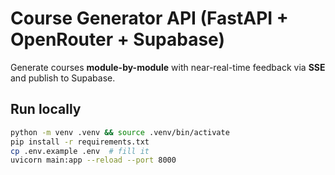 # Course Generator API (FastAPI + OpenRouter + Supabase)

Generate courses **module-by-module** with near-real-time feedback via **SSE** and publish to Supabase.

## Run locally

```bash
python -m venv .venv && source .venv/bin/activate
pip install -r requirements.txt
cp .env.example .env  # fill it
uvicorn main:app --reload --port 8000